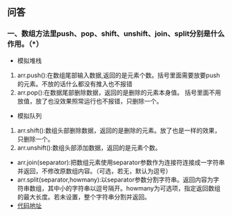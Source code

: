 ## 问答
### 一、数组方法里push、pop、shift、unshift、join、split分别是什么作用。（*）

- 模拟堆栈 

1. arr.push():在数组尾部输入数据,返回的是元素个数。括号里面需要放要push的元素。不放的话什么都没有推入也不报错
2. arr.pop():在数据尾部删除数据，返回的是删除的元素本身值。 括号里面不用放值，放了也没效果照常运行也不报错，只删除一个。

- 模拟队列

1. arr.shift():数组头部删除数据，返回的是删除的元素。放了也是一样的效果，只删除一个。 
2. arr.unshift():数组头部添加数据，返回的是元素个数。 

- arr.join(separator):把数组元素使用separator参数作为连接符连接成一字符串并返回，不修改原数组内容。（可选，若无，默认为逗号）
- arr.split(separator,howmany):以separator参数分割字符串。返回内容为字符串数组，其中小的字符串以逗号隔开。howmany为可选项，指定返回数组的最大长度。若未设置，整个字符串分割并返回。
- [代码地址](https://github.com/jirengu-inc/jrg-renwu9/blob/master/homework/%E5%90%B4%E6%99%97%E5%90%9B/task18/Task18.html)
